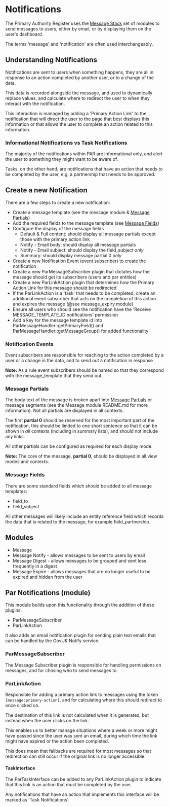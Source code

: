 # Notifications
The Primary Authority Register uses the [Message Stack](https://www.drupal.org/node/2180145) set of modules to send messages to users, either by email, or by displaying them on the user's dashboard.

The terms 'message' and 'notification' are often used interchangeably.

## Understanding Notifications
Notifications are sent to users when something happens, they are all in response to an action completed by another user, or to a change of the data.

This data is recorded alongside the message, and used to dynamically replace values, and calculate where to redirect the user to when they interact with the notification.

This interaction is managed by adding a 'Primary Action Link' to the notification that will direct the user to the page that best displays this information or that allows the user to complete an action related to this information.

### Informational Notifications vs Task Notifications
The majority of the notifications within PAR are informational only, and alert the user to something they might want to be aware of.

Tasks, on the other hand, are notifications that have an action that needs to be completed by the user, e.g. a partnership that needs to be approved.

## Create a new Notification
There are a few steps to create a new notification:

- Create a message template (see the message module & [Message Partials](#message-partials))
- Add the required fields to the message template (see [Message Fields](#message-fields))
- Configure the display of the message fields
  - Default & Full content: should display all message partials except those with the primary action link
  - Notify - Email body: should display all message partials
  - Notify - Email subject: should display the field_subject _only_
  - Summary: should display message partial 0 _only_
- Create a new Notification Event (event subscriber) to create the notification
- Create a new ParMessageSubscriber plugin that dictates how the message should get its subscribers (users and par entities)
- Create a new ParLinkAction plugin that determines how the Primary Action Link for this message should be redirected
- If the ParLinkAction is a 'task' that needs to be completed, create an additional event subscriber that acts on the completion of this action and expires the message (@see message_expiry module)
- Ensure all users who should see the notification have the 'Receive MESSAGE_TEMPLATE_ID notifications' permission
- Add a key for the message template id into ParMessageHandler::getPrimaryField() and ParMessageHandler::getMessageGroup() for added functionality

### Notification Events
Event subscribers are responsible for reaching to the action completed by a user or a change in the data, and to send out a notification in response

**Note:** As a rule event subscribers should be named so that they correspond with the message_template that they send out.

### Message Partials
The body text of the message is broken apart into [Message Partials](https://git.drupalcode.org/project/message/-/blob/8.x-1.x/README.md#partials) or message segments (see the Message module README.md for more information). Not all partials are displayed in all contexts.

The first **partial 0** should be reserved for the most important part of the notification, this should be limited to one short sentence so that it can be shown in _all_ contexts (including in summary lists), and should not include any links.

All other partials can be configured as required for each display mode.

**Note:** The core of the message, **partial 0**, should be displayed in all view modes and contexts.

### Message Fields
There are some standard fields which should be added to all message templates:

- field_to
- field_subject

All other messages will likely include an entity reference field which records the data that is related to the message, for example field_partnership.

## Modules
* Message
* Message Notify - allows messages to be sent to users by email
* Message Digest - allows messages to be grouped and sent less frequently in a digest
* Message Expire - allows messages that are no longer useful to be expired and hidden from the user

## Par Notifications (module)
This module builds upon this functionality through the addition of these plugins:
* ParMessageSubscriber
* ParLinkAction

It also adds an email notification plugin for sending plain text emails that can be handled by the GovUK Notify service.

### ParMessageSubscriber
The Message Subscriber plugin is responsible for handling permissions on messages, and for chosing who to send messages to.

### ParLinkAction
Responsible for adding a primary action link to messages using the token `[message:primary-action]`, and for calculating where this should redirect to once clicked on.

The destination of this link is not calculated when it is generated, but instead when the user clicks on the link.

This enables us to better manage situations where a week or more might have passed since the user was sent an email, during which time the link might have expired or the action been completed.

This does mean that fallbacks are required for most messages so that redirection can still occur if the original link is no longer accessible.

#### TaskInterface
The ParTaskInterface can be added to any ParLinkAction plugin to indicate that this link is an action that must be completed by the user.

Any notifications that have an action that implements this interface will be marked as 'Task Notifications'.
